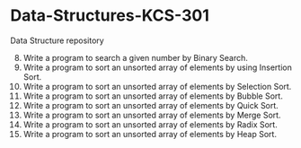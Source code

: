 # Data-Structures-KCS-301
Data Structure repository 

8. Write a program to search a given number by Binary Search.
9. Write a program to sort an unsorted array of elements by using Insertion Sort.
10. Write a program to sort an unsorted array of elements by Selection Sort.
11. Write a program to sort an unsorted array of elements by Bubble Sort.
12. Write a program to sort an unsorted array of elements by Quick Sort.
13. Write a program to sort an unsorted array of elements by Merge Sort.
14. Write a program to sort an  unsorted array of elements by Radix Sort.
15. Write a program to sort an unsorted array of elements by Heap Sort.
